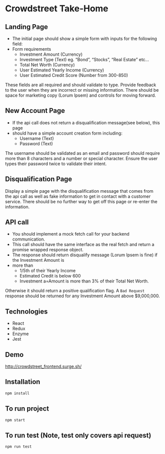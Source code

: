 # Crowdstreet Take-Home

## Landing Page
* The initial page should show a simple form with inputs for the following field:
* Form requirements
    - Investment Amount (Currency)
    - Investment Type (Text) eg. “Bond”, “Stocks”, “Real Estate” etc...
    - Total Net Worth (Currency)
    - User Estimated Yearly Income (Currency)
    - User Estimated Credit Score (Number from 300-850)

These fields are all required and should validate to type. Provide feedback to the
user when they are incorrect or missing information. There should be space for marketing copy
(Lorum Ipsem) and controls for moving forward.

## New Account Page
* If the api call does not return a disqualification message(see below), this page
* should have a simple account creation form including:
    - Username (Text)
    - Password (Text)

The username should be validated as an email and password should require more than 8
characters and a number or special character. Ensure the user types their password
twice to validate their intent.

## Disqualification Page

Display a simple page with the disqualification message that comes from
the api call as well as fake information to get in contact with a customer service.
There should be no further way to get off this page or re-enter the information.

## API call

* You should implement a mock fetch call for your backend communication. 
* This call should have the same interface as the real fetch and return a promise wrapped response object.
* The response should return disqualify message (Lorum Ipsem is fine) if the Investment Amount is
* more than 
    - 1/5th of their Yearly Income
    - Estimated Credit is below 600
    - Investment a=Amount is more than 3% of their Total Net Worth. 

Otherwise it should return a positive qualification flag. A `Bad Request` response should be returned
for any Investment Amount above $9,000,000.

## Technologies
 - React
 - Redux
 - Enzyme
 - Jest

## Demo

<http://crowdstreet_frontend.surge.sh/>

## Installation

```sh
npm install
```

## To run project

```sh
npm start
```

## To run test (Note, test only covers api request)

```sh
npm run test